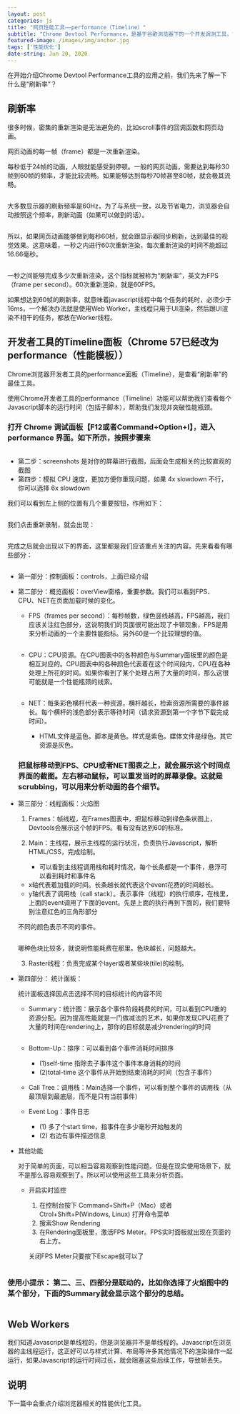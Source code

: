 ```yaml
---
layout: post
categories: js
title: "网页性能工具——performance（Timeline）"
subtitle: "Chrome Devtool Performance，是基于谷歌浏览器下的一个开发调测工具，它的前身是Timeline。主要功能是分析运行时性能表现"
featured-image: /images/img/anchor.jpg
tags: ['性能优化']
date-string: Jun 20, 2020
---
```


在开始介绍Chrome Devtool Performance工具的应用之前，我们先来了解一下什么是“刷新率”？

## 刷新率

很多时候，密集的重新渲染是无法避免的，比如scroll事件的回调函数和网页动画。

网页动画的每一帧（frame）都是一次重新渲染。

每秒低于24帧的动画，人眼就能感受到停顿。一般的网页动画，需要达到每秒30帧到60帧的频率，才能比较流畅。如果能够达到每秒70帧甚至80帧，就会极其流畅。

<img src="/images/img/fps.png" alt="" >

大多数显示器的刷新频率是60Hz，为了与系统一致，以及节省电力，浏览器会自动按照这个频率，刷新动画（如果可以做到的话）。

<img src="/images/img/speed.png" alt="" >

所以，如果网页动画能够做到每秒60桢，就会跟显示器同步刷新，达到最佳的视觉效果。这意味着，一秒之内进行60次重新渲染，每次重新渲染的时间不能超过16.66毫秒。

<img src="/images/img/rendering.png" alt="" >

一秒之间能够完成多少次重新渲染，这个指标就被称为“刷新率”，英文为FPS（frame per second）。60次重新渲染，就是60FPS。

如果想达到60帧的刷新率，就意味着javascript线程中每个任务的耗时，必须少于16ms，一个解决办法就是使用Web Worker，主线程只用于UI渲染，然后跟UI渲染不相干的任务，都放在Worker线程。

## 开发者工具的Timeline面板（Chrome 57已经改为performance（性能模板））

Chrome浏览器开发者工具的performance面板（Timeline），是查看“刷新率”的最佳工具。

使用Chrome开发者工具的performance（Timeline）功能可以帮助我们查看每个Javascript脚本的运行时间（包括子脚本），帮助我们发现并突破性能瓶颈。

### 打开 Chrome 调试面板【F12或者Command+Option+I】，进入 performance 界面。如下所示，按照步骤来

<img src="/images/img/timeLine.png" alt="" >

- 第二步：screenshots 是对你的屏幕进行截图，后面会生成相关的比较直观的截图
- 第四步：模拟 CPU 速度，更加方便你重现问题，如果 4x slowdown 不行，你可以选择 6x slowdown

我们可以看到左上侧的位置有几个重要按钮，作用如下：

<img src="/images/img/performance1.png" alt="" >

我们点击重新录制，就会出现：

<img src="/images/img/performance2.png" alt="" >

完成之后就会出现以下的界面，这里都是我们应该重点关注的内容。先来看看有哪些部分：

<img src="/images/img/performance4.png" alt="" >

- 第一部分：控制面板：controls，上面已经介绍
- 第二部分：概览面板：overView窗格，重要参数。我们可以看到FPS、CPU、NET在页面加载时候的变化。
  
  - FPS（frames per second）：每秒帧数，绿色竖线越高，FPS越高，我们应该关注红色部分，这说明我们的页面很可能出现了卡顿现象，FPS是用来分析动画的一个主要性能指标。另外60是一个比较理想的值。

    <img src="/images/img/performance7.jpeg" alt="" >

  - CPU：CPU资源。在CPU图表中的各种颜色与Summary面板里的颜色是相互对应的。CPU图表中的各种颜色代表着在这个时间段内，CPU在各种处理上所花的时间。如果你看到了某个处理占用了大量的时间，那么这很可能就是一个性能瓶颈的线索。

    <img src="/images/img/performance8.jpeg" alt="" >

  - NET：每条彩色横杆代表一种资源，横杆越长，检索资源所需要的事件越长。每个横杆的浅色部分表示等待时间（请求资源到第一个字节下载完成时间）。

    - HTML文件是蓝色。脚本是黄色。样式是紫色。媒体文件是绿色。其它资源是灰色。
  
  ### 把鼠标移动到FPS、CPU或者NET图表之上，就会展示这个时间点界面的截图。左右移动鼠标，可以重发当时的屏幕录像。这就是scrubbing，可以用来分析动画的各个细节。 

- 第三部分：线程面板：火焰图
  1. Frames：帧线程，在Frames图表中，把鼠标移动到绿色条状图上，Devtools会展示这个帧的FPS。看有没有达到60的标准。

    <img src="/images/img/performance8.jpeg" alt="" >

  2. Main：主线程，展示主线程的运行状况，负责执行Javascript，解析HTML/CSS，完成绘制。
  
      - 可以看到主线程调用栈和耗时情况，每个长条都是一个事件，悬浮可以看到耗时和事件名
  
    - x轴代表着加载的时间。长条越长就代表这个event花费的时间越长。
    - y轴代表了调用栈（call stack）。表示事件（线程）的执行顺序，在栈里，上面的event调用了下面的event。先是上面的执行再到下面的，我们要特别注意红色的三角形部分
    
    <img src="/images/img/performance4.jpeg" alt="" >

    不同的颜色表示不同的事件。

    <img src="/images/img/performance5.png" alt="" >

    哪种色块比较多，就说明性能耗费在那里。色块越长，问题越大。

    <img src="/images/img/performance6.png" alt="" >
  
  3. Raster线程：负责完成某个layer或者某些块(tile)的绘制。

    <img src="/images/img/performance7.png" alt="" >
  

- 第四部分： 统计面板：
  
  统计面板选择因点击选择不同的目标统计的内容不同
  
  - Summary：统计图：展示各个事件阶段耗费的时间，可以看到CPU重的资源分配。因为提高性能就是一门做减法的艺术，如果你发现CPU花费了大量的时间在rendering上，那你的目标就是减少rendering的时间

    <img src="/images/img/performance5.jpeg" alt="" >

  - Bottom-Up：排序：可以看到各个事件消耗时间排序
    - (1)self-time 指除去子事件这个事件本身消耗的时间
    - (2)total-time 这个事件从开始到结束消耗的时间（包含子事件）

  - Call Tree：调用栈：Main选择一个事件，可以看到整个事件的调用栈（从最顶层到最底层，而不是只有当前事件）

  - Event Log：事件日志
    - (1) 多了个start time，指事件在多少毫秒开始触发的
    - (2) 右边有事件描述信息


- 其他功能

  对于简单的页面，可以相当容易观察到性能问题。但是在现实使用场景下，就不是那么容易观察到了。所以可以使用这些工具来分析页面。


  - 开启实时监控
    1. 在控制台按下 Command+Shift+P（Mac）或者 Ctrol+Shift+P(Windows, Linux) 打开命令菜单
    2. 搜索Show Rendering
    3. 在Rendering面板里，激活FPS Meter。FPS实时面板就出现在页面的右上方。

    关闭FPS Meter只要按下Escape就可以了

    <img src="/images/img/performance10.jpeg" alt="" >

### 使用小提示： 第二、三、四部分是联动的，比如你选择了火焰图中的某个部分，下面的Summary就会显示这个部分的总结。

  <img src="/images/img/performance3.png" alt="" >




## Web Workers

我们知道Javascript是单线程的，但是浏览器并不是单线程的。Javascript在浏览器的主线程运行，这正好可以与样式计算、布局等许多其他情况下的渲染操作一起运行，如果Javascript的运行时间过长，就会阻塞这些后续工作，导致帧丢失。





## 说明

  下一篇中会重点介绍浏览器相关的性能优化工具。